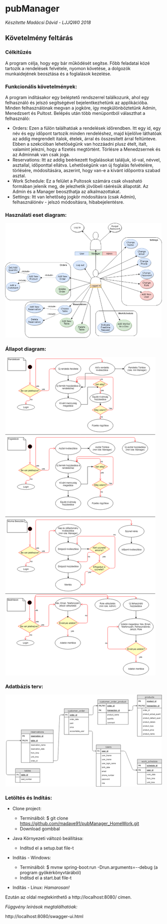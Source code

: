 # pubManager

*Készítette Madácsi Dávid - LJJQW0 2018*

## Követelmény feltárás

### Célkitűzés

A program célja, hogy egy bár működését segítse. Főbb feladatai közé tartozik a rendelések felvétele, nyomon követése, a dolgozók munkaidejének beosztása és a foglalások kezelése.

### Funkcionális követelmények: 

A program indításakor egy beléptető rendszerrel találkozunk, ahol egy felhasználó és jelszó segítségével bejelentkezhetünk az applikációba. Minden felhasználónak megvan a jogköre, így megkülönböztetünk Admin, Menedzsert és Pultost. Belépés után több menüpontból választhat a felhasználó: 
* Orders: Ezen a fülön találhatóak a rendelések időrendben. Itt egy id, egy név és egy időpont tartozik minden rendeléshez, majd kijelölve láthatóak az addig megrendelt italok, ételek, árral és összesített árral feltünteve. Ebben a szekcióban lehetőségünk van hozzáadni plusz ételt, italt, valamint jelezni, hogy a fizetés megtörtént. Törlésre a Menedzsernek és az Adminnak van csak joga. 
* Reservations: Itt az addig beérkezett foglalásokat találjuk, id-val, névvel, asztallal, időponttal ellátva. Lehetőségünk van új foglalás felvételére, törlésére, módosítására, aszerint, hogy van-e a kívánt időpontra szabad asztal. 
* Work Schedule: Ez a felület a Pultosok számára csak olvasható formában jelenik meg, de jelezhetik jövőbeli ráérésük állapotát. Az Admin és a Manager beoszthatja az alkalmazottakat. 
* Settings: Itt van lehetőség jogkör módosításra (csak Admin), felhasználónév - jelszó módosításra, hibabejelentésre.

### Használati eset diagram:	
![Use-Case diagram](docs/images/PubManager_USECASE.png)

### Állapot diagram:
![Process diagram](docs/images/Process_UML.png)

### Adatbázis terv:
![Database diagram](docs/images/Database_UML.png)

### Letöltés és Indítás:
* Clone project:
	* Terminálból: $ git clone https://github.com/madave91/pubManager_HomeWork.git
	* Download gombbal
* Java Környezeti változó beállítása:
	* Indítsd el a setup.bat file-t  
* Indítás - Windows:
	* Terminálból: $ mvnw spring-boot:run -Drun.arguments=--debug	(a program gyökérkönyvtárából)
	* Indítsd el a start.bat file-t
	
* Indítás - Linux:
*Hamarosan!*
	
Ezután az oldal megtekinthető a http://localhost:8080/ címen.
	

	

*Függvény leírások megtalálhatóak:*

http://localhost:8080/swagger-ui.html
